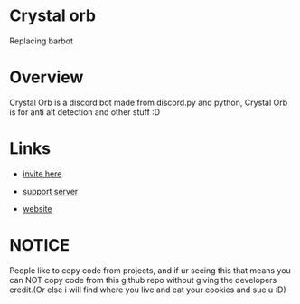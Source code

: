 


# Crystal orb
Replacing barbot

# Overview
Crystal Orb is a discord bot made from discord.py and python, Crystal Orb is for anti alt detection and other stuff :D

# Links
- [invite here](https://discord.com/oauth2/authorize?client_id=859713560774574101&permissions=139586817024&scope=bot%20applications.commands)

- [support server](https://discord.com/invite/K2QND4VMVz)

- [website](https://barbot.alexydacoder.repl.co)



# NOTICE
People like to copy code from projects, and if ur seeing this that means you can NOT copy code from this github repo without giving the developers credit.(Or else i will find where you live and eat your cookies and sue u :D)
